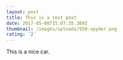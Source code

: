 ```yaml
---
layout: post
title: This is a test post
date: 2017-05-08T15:07:35.369Z
thumbnail: /images/uploads/550-spyder.png
rating: '2'
---
```

This is a nice car.



